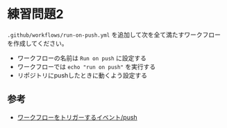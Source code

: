# 練習問題2

`.github/workflows/run-on-push.yml` を追加して次を全て満たすワークフローを作成してください。

- ワークフローの名前は `Run on push` に設定する
- ワークフローでは `echo "run on push"` を実行する
- リポジトリにpushしたときに動くよう設定する


## 参考

- [ワークフローをトリガーするイベント/push](https://docs.github.com/ja/actions/using-workflows/events-that-trigger-workflows#push)


